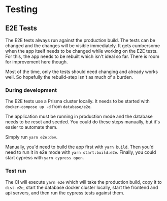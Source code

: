 # Testing

## E2E Tests

The E2E tests always run against the production build. The tests can be changed and the changes will be visible immediately. It gets cumbersome when the app itself needs to be changed while working on the E2E tests. For this, the app needs to be rebuilt which isn't ideal so far. There is room for improvement here though.

Most of the time, only the tests should need changing and already works well. So hopefully the rebuild-step isn't as much of a burden.

### During development

The E2E tests use a Prisma cluster locally. It needs to be started with `docker-compose up -d` from `database/e2e`.

The application must be running in production mode and the database needs to be reset and seeded. You could do these steps manually, but it's easier to automate them.

Simply run `yarn e2e:dev`.

Manually, you'd need to build the app first with `yarn build`. Then you'd need to run it in e2e mode with `yarn start:build:e2e`. Finally, you could start cypress with `yarn cypress open`.

### Test run

The CI will execute `yarn e2e` which will take the production build, copy it to `dist-e2e`, start the database docker cluster locally, start the frontend and api servers, and then run the cypress tests against them.
